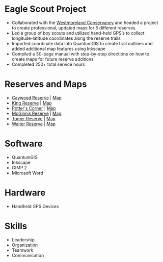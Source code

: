 # Eagle Scout Project #

* Collaborated with the [Westmoreland Conservancy](http://www.westmorelandconservancy.org/) and headed a project to create professional, updated maps for 5 different reserves.
* Led a group of boy scouts and utilized hand-held GPS’s to collect longitude-latitude coordinates along the reserve trails
* Imported coordinate data into QuantumGIS to create trail outlines and added additional map features using Inkscape
* Compiled a 30-page manual with step-by-step directions on how to create maps for future reserve additions
* Completed 250+ total service hours

# Reserves and Maps #

* [Caywood Reserve](http://www.westmorelandconservancy.org/caywood) | [Map](https://3d46038f-ad74-4403-859f-c1f566bd2b94.filesusr.com/ugd/847b29_7e7da257839e40619214f161d52d2261.pdf)
* [King Reserve](http://www.westmorelandconservancy.org/king) | [Map](https://3d46038f-ad74-4403-859f-c1f566bd2b94.filesusr.com/ugd/847b29_4fafeab4fe9b4d4fa5880e6d8718d158.pdf)
* [Potter's Corner](http://www.westmorelandconservancy.org/potter-s-corner) | [Map](https://3d46038f-ad74-4403-859f-c1f566bd2b94.filesusr.com/ugd/847b29_4fafeab4fe9b4d4fa5880e6d8718d158.pdf)
* [McGinnis Reserve](http://www.westmorelandconservancy.org/mcginnis) | [Map](https://3d46038f-ad74-4403-859f-c1f566bd2b94.filesusr.com/ugd/847b29_7b54eb0a0e9a4899847c49024bdbef2c.pdf)
* [Tomer Reserve](http://www.westmorelandconservancy.org/tomer) | [Map](https://3d46038f-ad74-4403-859f-c1f566bd2b94.filesusr.com/ugd/847b29_8c819944d0284980822c59c2abe82848.pdf)
* [Walter Reserve](http://www.westmorelandconservancy.org/walter) | [Map](https://3d46038f-ad74-4403-859f-c1f566bd2b94.filesusr.com/ugd/847b29_077f0361c2bf45d49fa52b1bd5c311c4.pdf)

# Software #

* QuantumGIS
* Inkscape
* GIMP 2
* Microsoft Word

# Hardware #

* Handheld GPS Devices

# Skills #

* Leadership
* Organization
* Teamwork
* Communication